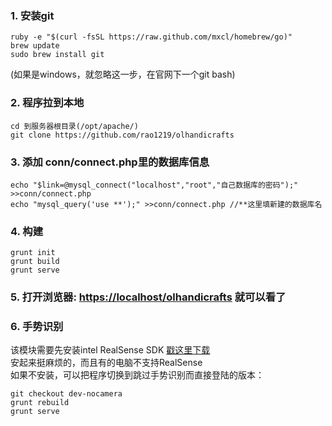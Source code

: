 ### 1. 安装git    
	
	ruby -e "$(curl -fsSL https://raw.github.com/mxcl/homebrew/go)" 
	brew update
	sudo brew install git
(如果是windows，就忽略这一步，在官网下一个git bash)

### 2. 程序拉到本地

	cd 到服务器根目录(/opt/apache/)
	git clone https://github.com/rao1219/olhandicrafts

### 3. 添加 conn/connect.php里的数据库信息  

	echo "$link=@mysql_connect("localhost","root","自己数据库的密码");" >>conn/connect.php
	echo "mysql_query('use **');" >>conn/connect.php //**这里填新建的数据库名


	
### 4. 构建

	grunt init
	grunt build
	grunt serve

### 5. 打开浏览器: [https://localhost/olhandicrafts](https://localhost/olhandicrafts) 就可以看了

### 6. 手势识别
该模块需要先安装intel RealSense SDK [戳这里下载](https://software.intel.com/zh-cn/intel-realsense-sdk/download)    
安起来挺麻烦的，而且有的电脑不支持RealSense   
如果不安装，可以把程序切换到跳过手势识别而直接登陆的版本：

	git checkout dev-nocamera
	grunt rebuild
	grunt serve


